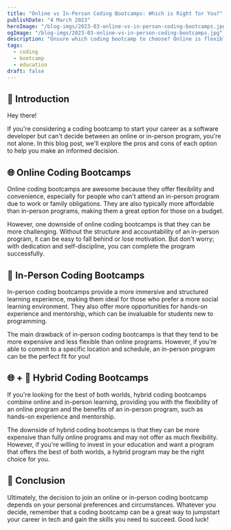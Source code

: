 ```yaml
---
title: "Online vs In-Person Coding Bootcamps: Which is Right for You?"
publishDate: "4 March 2023"
heroImage: "/blog-imgs/2023-03-online-vs-in-person-coding-bootcamps.jpg"
ogImage: "/blog-imgs/2023-03-online-vs-in-person-coding-bootcamps.jpg"
description: "Unsure which coding bootcamp to choose? Online is flexible but requires self-discipline. In-person provides structure and mentorship but is less flexible"
tags:
  - coding
  - bootcamp
  - education
draft: false
---
```


## 👋 Introduction

Hey there!

If you're considering a coding bootcamp to start your career as a software developer but can't decide between an online or in-person program, you're not alone. In this blog post, we'll explore the pros and cons of each option to help you make an informed decision.

## 🌐 Online Coding Bootcamps

Online coding bootcamps are awesome because they offer flexibility and convenience, especially for people who can't attend an in-person program due to work or family obligations. They are also typically more affordable than in-person programs, making them a great option for those on a budget.

However, one downside of online coding bootcamps is that they can be more challenging. Without the structure and accountability of an in-person program, it can be easy to fall behind or lose motivation. But don't worry; with dedication and self-discipline, you can complete the program successfully.

## 🏢 In-Person Coding Bootcamps

In-person coding bootcamps provide a more immersive and structured learning experience, making them ideal for those who prefer a more social learning environment. They also offer more opportunities for hands-on experience and mentorship, which can be invaluable for students new to programming.

The main drawback of in-person coding bootcamps is that they tend to be more expensive and less flexible than online programs. However, if you're able to commit to a specific location and schedule, an in-person program can be the perfect fit for you!

## 🌐 + 🏢 Hybrid Coding Bootcamps

If you're looking for the best of both worlds, hybrid coding bootcamps combine online and in-person learning, providing you with the flexibility of an online program and the benefits of an in-person program, such as hands-on experience and mentorship.

The downside of hybrid coding bootcamps is that they can be more expensive than fully online programs and may not offer as much flexibility. However, if you're willing to invest in your education and want a program that offers the best of both worlds, a hybrid program may be the right choice for you.

## 🚀 Conclusion

Ultimately, the decision to join an online or in-person coding bootcamp depends on your personal preferences and circumstances. Whatever you decide, remember that a coding bootcamp can be a great way to jumpstart your career in tech and gain the skills you need to succeed. Good luck!
